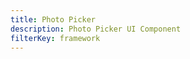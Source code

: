 ```yaml
---
title: Photo Picker
description: Photo Picker UI Component
filterKey: framework
---
```


<inline-fragment framework="react" src="~/ui-legacy/storage/fragments/react/photo-picker.md"></inline-fragment>
<inline-fragment framework="vue" src="~/ui-legacy/storage/fragments/vue/photo-picker.md"></inline-fragment>
<inline-fragment framework="angular" src="~/ui-legacy/storage/fragments/angular/photo-picker.md"></inline-fragment>
<inline-fragment framework="ionic" src="~/ui-legacy/storage/fragments/ionic/photo-picker.md"></inline-fragment>
<inline-fragment framework="react-native" src="~/ui-legacy/storage/fragments/react-native/photo-picker.md"></inline-fragment>
